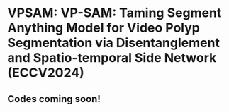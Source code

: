 # VPSAM: VP-SAM: Taming Segment Anything Model for Video Polyp Segmentation via Disentanglement and Spatio-temporal Side Network (ECCV2024)
## Codes coming soon!
